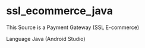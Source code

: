 # ssl_ecommerce_java

 This Source is a Payment Gateway (SSL E-commerce) 
 
 Language Java (Android Studio)
